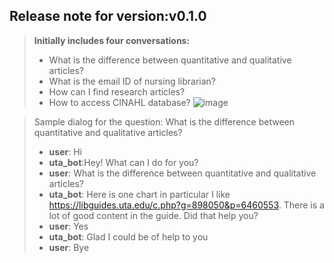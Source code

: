 ## Release note for version:v0.1.0

> **Initially includes four conversations:**
> - What is the difference between quantitative and qualitative articles?
> - What is the email ID of nursing librarian?
> - How can I find research articles?
> - How to access CINAHL database?
![image](https://user-images.githubusercontent.com/25558572/62434332-8f612400-b6fd-11e9-9423-973ae2014cd1.png)

> Sample dialog for the question: What is the difference between quantitative and qualitative articles?
> - **user**: Hi
>- **uta_bot**:Hey! What can I do for you?
> - **user**: What is the difference between quantitative and qualitative articles?
> - **uta_bot**: Here is one chart in particular I like https://libguides.uta.edu/c.php?g=898050&p=6460553. There is a lot of good content in the guide.
Did that help you?
> - **user**: Yes
> - **uta_bot**: Glad I could be of help to you
> - **user**: Bye

